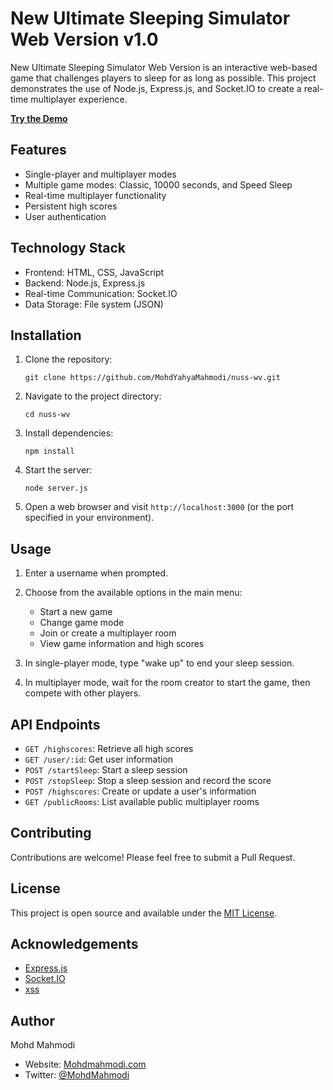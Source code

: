 # New Ultimate Sleeping Simulator Web Version v1.0

New Ultimate Sleeping Simulator Web Version is an interactive web-based game that challenges players to sleep for as long as possible. This project demonstrates the use of Node.js, Express.js, and Socket.IO to create a real-time multiplayer experience.

**[Try the Demo](https://nuss.mohdmahmodi.com)**

## Features

- Single-player and multiplayer modes
- Multiple game modes: Classic, 10000 seconds, and Speed Sleep
- Real-time multiplayer functionality
- Persistent high scores
- User authentication

## Technology Stack

- Frontend: HTML, CSS, JavaScript
- Backend: Node.js, Express.js
- Real-time Communication: Socket.IO
- Data Storage: File system (JSON)

## Installation

1. Clone the repository:
   ```
   git clone https://github.com/MohdYahyaMahmodi/nuss-wv.git
   ```

2. Navigate to the project directory:
   ```
   cd nuss-wv
   ```

3. Install dependencies:
   ```
   npm install
   ```

4. Start the server:
   ```
   node server.js
   ```

5. Open a web browser and visit `http://localhost:3000` (or the port specified in your environment).

## Usage

1. Enter a username when prompted.
2. Choose from the available options in the main menu:
   - Start a new game
   - Change game mode
   - Join or create a multiplayer room
   - View game information and high scores

3. In single-player mode, type "wake up" to end your sleep session.
4. In multiplayer mode, wait for the room creator to start the game, then compete with other players.

## API Endpoints

- `GET /highscores`: Retrieve all high scores
- `GET /user/:id`: Get user information
- `POST /startSleep`: Start a sleep session
- `POST /stopSleep`: Stop a sleep session and record the score
- `POST /highscores`: Create or update a user's information
- `GET /publicRooms`: List available public multiplayer rooms

## Contributing

Contributions are welcome! Please feel free to submit a Pull Request.

## License

This project is open source and available under the [MIT License](LICENSE).

## Acknowledgements

- [Express.js](https://expressjs.com/)
- [Socket.IO](https://socket.io/)
- [xss](https://github.com/leizongmin/js-xss)

## Author

Mohd Mahmodi
- Website: [Mohdmahmodi.com](https://mohdmahmodi.com)
- Twitter: [@MohdMahmodi](https://twitter.com/MohdMahmodi)